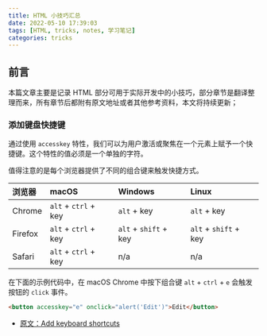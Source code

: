 ```yaml
---
title: HTML 小技巧汇总
date: 2022-05-10 17:39:03
tags: [HTML, tricks, notes, 学习笔记]
categories: tricks
---
```


## 前言

本篇文章主要是记录 HTML 部分可用于实际开发中的小技巧，部分章节是翻译整理而来，所有章节后都附有原文地址或者其他参考资料，本文将持续更新；

<!-- more -->

### 添加键盘快捷键

通过使用 `accesskey` 特性，我们可以为用户激活或聚焦在一个元素上赋予一个快捷键。这个特性的值必须是一个单独的字符。

值得注意的是每个浏览器提供了不同的组合键来触发快捷方式。

| 浏览器 | macOS | Windows | Linux |
| :----- | :----- | :----- | :----- |
| Chrome | `alt` + `ctrl` + key | `alt` + key | `alt` + key |
| Firefox | `alt` + `ctrl` + key |  `alt` + `shift` + key |  `alt` + `shift` + key |
| Safari |  `alt` + `ctrl` + key | n/a | n/a |

在下面的示例代码中，在 macOS Chrome 中按下组合键  `alt` + `ctrl` + `e` 会触发按钮的 `click` 事件。

```html
<button accesskey="e" onclick="alert('Edit')">Edit</button>
```

- [原文：Add keyboard shortcuts](https://getfrontend.tips/add-keyboard-shortcuts/)